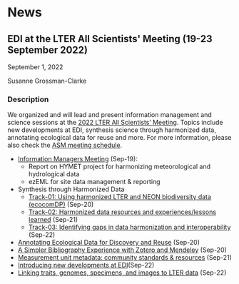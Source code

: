 # News

## EDI at the LTER All Scientists' Meeting (19-23 September 2022)

September 1, 2022

Susanne Grossman-Clarke

### Description

We organized and will lead and present information management and science sessions at the [2022 LTER All Scientists’ Meeting](https://lternet.edu/2022-all-scientists-meeting/). Topics include new developments at EDI, synthesis science through harmonized data, annotating ecological data for reuse and more. For more information, please also check the [ASM meeting schedule](https://2022lterasm.sched.com/).


* [Information Managers Meeting](https://2022lterasm.sched.com/event/13sT4/information-managers-meeting) (Sep-19):
   * Report on HYMET project for harmonizing meteorological and hydrological data
   * ezEML for site data management & reporting
* Synthesis through Harmonized Data
   * [Track-01: Using harmonized LTER and NEON biodiversity data (ecocomDP)](https://2022lterasm.sched.com/event/1355k/synthesis-through-harmonized-data-track-01-using-harmonized-lter-and-neon-biodiversity-data-ecocomdp) (Sep-20)
   * [Track-02: Harmonized data resources and experiences/lessons learned](https://2022lterasm.sched.com/event/1355n/synthesis-through-harmonized-data-track-02-harmonized-data-resources-and-experienceslessons-learned) (Sep-21)
   * [Track-03: Identifying gaps in data harmonization and interoperability](https://2022lterasm.sched.com/event/1355q/synthesis-through-harmonized-data-track-03-identifying-gaps-in-data-harmonization-and-interoperability) (Sep-22)
* [Annotating Ecological Data for Discovery and Reuse](https://2022lterasm.sched.com/event/1356o/annotating-ecological-data-for-discovery-and-reuse) (Sep-20)
* [A Simpler Bibliography Experience with Zotero and Mendeley](https://2022lterasm.sched.com/event/13584/a-simpler-bibliography-experience-with-zotero-and-mendeley) (Sep-20)
* [Measurement unit metadata: community standards & resources](https://2022lterasm.sched.com/event/1358M/measurement-unit-metadata-community-standards-resources) (Sep-21)
* [Introducing new developments at EDI](https://2022lterasm.sched.com/event/13573/introducing-new-developments-at-edi)(Sep-22)
* [Linking traits, genomes, specimens, and images to LTER data](https://2022lterasm.sched.com/event/1357I/linking-traits-genomes-specimens-and-images-to-lter-data) (Sep-22)

<!-- News -->
